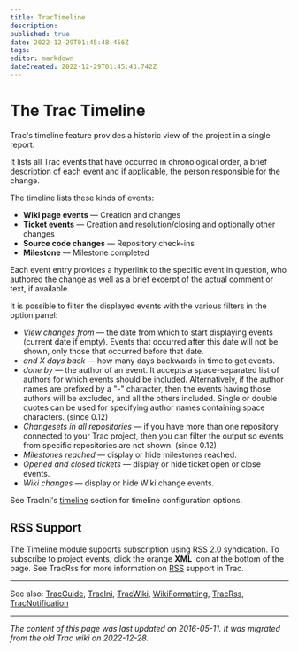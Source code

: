 ```yaml
---
title: TracTimeline
description: 
published: true
date: 2022-12-29T01:45:48.456Z
tags: 
editor: markdown
dateCreated: 2022-12-29T01:45:43.742Z
---
```


# The Trac Timeline
Trac's timeline feature provides a historic view of the project in a single report.

It lists all Trac events that have occurred in chronological order, a brief description of each event and if applicable, the person responsible for the change.

The timeline lists these kinds of events:

- **Wiki page events** — Creation and changes
- **Ticket events** — Creation and resolution/closing and optionally other changes
- **Source code changes** — Repository check-ins
- **Milestone** — Milestone completed

Each event entry provides a hyperlink to the specific event in question, who authored the change as well as a brief excerpt of the actual comment or text, if available.

It is possible to filter the displayed events with the various filters in the option panel:

- *View changes from* — the date from which to start displaying events (current date if empty). Events that occurred after this date will not be shown, only those that occurred before that date.
- *and X days back* — how many days backwards in time to get events.
- *done by* — the author of an event. It accepts a space-separated list of authors for which events should be included. Alternatively, if the author names are prefixed by a "-" character, then the events having those authors will be excluded, and all the others included. Single or double quotes can be used for specifying author names containing space characters. (since 0.12)
- *Changesets in all repositories* — if you have more than one repository connected to your Trac project, then you can filter the output so events from specific repositories are not shown. (since 0.12)
- *Milestones reached* — display or hide milestones reached.
- *Opened and closed tickets* — display or hide ticket open or close events.
- *Wiki changes* — display or hide Wiki change events.

See TracIni's [timeline](/group/rtgwg/TracIni) section for timeline configuration options.

## RSS Support
The Timeline module supports subscription using RSS 2.0 syndication. To subscribe to project events, click the orange **XML** icon at the bottom of the page. See TracRss for more information on [RSS](/group/rtgwg/TracRss) support in Trac.

---

See also: [TracGuide](/group/rtgwg/TracGuide), [TracIni](/group/rtgwg/TracIni), [TracWiki](/group/rtgwg/TracWiki), [WikiFormatting](/group/rtgwg/WikiFormatting), [TracRss](/group/rtgwg/TracRss), [TracNotification](/group/rtgwg/TracNotification)
&nbsp;
&nbsp;
&nbsp;

---

*The content of this page was last updated on 2016-05-11. It was migrated from the old Trac wiki on 2022-12-28.*